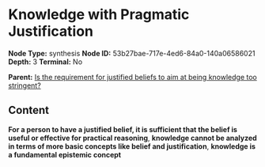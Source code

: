 # Knowledge with Pragmatic Justification

**Node Type:** synthesis
**Node ID:** 53b27bae-717e-4ed6-84a0-140a06586021
**Depth:** 3
**Terminal:** No

**Parent:** [Is the requirement for justified beliefs to aim at being knowledge too stringent?](is-the-requirement-for-justified-beliefs-to-aim-at-being-knowledge-too-stringent.md)

## Content

**For a person to have a justified belief, it is sufficient that the belief is useful or effective for practical reasoning**, **knowledge cannot be analyzed in terms of more basic concepts like belief and justification**, **knowledge is a fundamental epistemic concept**
